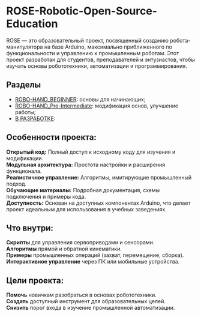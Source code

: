 # ROSE-Robotic-Open-Source-Education
ROSE — это образовательный проект, посвященный созданию робота-манипулятора на базе Arduino, максимально приближенного по функциональности и управлению к промышленным роботам. Этот проект разработан для студентов, преподавателей и энтузиастов, чтобы изучать основы робототехники, автоматизации и программирования.

## Разделы
- [ROBO-HAND_BEGINNER](https://github.com/EngineerZavoda/ROSE-Robotic-Open-Source-Education/tree/6ac1ed86a7510bf39db21b54e5a3a3d3c391483d/ROBO-HAND_BEGINNER): основы для начинающих;
- [ROBO-HAND_Pre-Intermediate](): модификация основ, улучшение работы;
- [В РАЗРАБОТКЕ]():

## Особенности проекта:
  **Открытый код:** Полный доступ к исходному коду для изучения и модификации.  
  **Модульная архитектура:** Простота настройки и расширения функционала.  
  **Реалистичное управление:** Алгоритмы, имитирующие промышленный подход.  
  **Обучающие материалы:** Подробная документация, схемы подключения и примеры кода.  
  **Доступность:** Основан на доступных компонентах Arduino, что делает проект идеальным для использования в учебных заведениях.  

## Что внутри:
  **Скрипты** для управления сервоприводами и сенсорами.  
  **Алгоритмы** прямой и обратной кинематики.  
  **Примеры** промышленных операций (захват, перемещение, сборка).  
  **Интерактивное управление** через ПК или мобильные устройства.  

## Цели проекта:
  **Помочь** новичкам разобраться в основах робототехники.  
  **Создать** доступный инструмент для образовательных целей.  
  **Снизить** порог входа в изучение промышленной автоматизации.  
